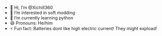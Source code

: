 - 👋 Hi, I’m @Xichill360
- 👀 I’m interested in soft modding
- 🌱 I’m currently learning python
- 😄 Pronouns: He/him
- ⚡ Fun fact: Batteries dont like high electric current! They might expload!
